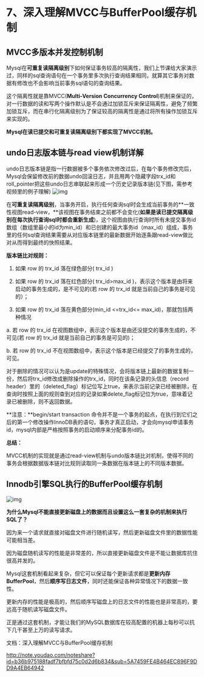 # 7、深入理解MVCC与BufferPool缓存机制

## **MVCC多版本并发控制机制**

Mysql在**可重复读隔离级别**下如何保证事务较高的隔离性，我们上节课给大家演示过，同样的sql查询语句在一个事务里多次执行查询结果相同，就算其它事务对数据有修改也不会影响当前事务sql语句的查询结果。

这个隔离性就是靠MVCC(**Multi-Version Concurrency Control**)机制来保证的，对一行数据的读和写两个操作默认是不会通过加锁互斥来保证隔离性，避免了频繁加锁互斥，而在串行化隔离级别为了保证较高的隔离性是通过将所有操作加锁互斥来实现的。

**Mysql在读已提交和可重复读隔离级别下都实现了MVCC机制。**

## **undo日志版本链与read view机制详解**

undo日志版本链是指一行数据被多个事务依次修改过后，在每个事务修改完后，Mysql会保留修改前的数据undo回滚日志，并且用两个隐藏字段trx_id和roll_pointer把这些undo日志串联起来形成一个历史记录版本链(见下图，需参考视频里的例子理解)    ![img](https://gitee.com/wowosong/pic-md/raw/master/20211214205530.png)

在**可重复读隔离级别**，当事务开启，执行任何查询sql时会生成当前事务的**一致性视图read-view，**该视图在事务结束之前都不会变化(**如果是读已提交隔离级别在每次执行查询sql时都会重新生成**)，这个视图由执行查询时所有未提交事务id数组（数组里最小的id为min_id）和已创建的最大事务id（max_id）组成，事务里的任何sql查询结果需要从对应版本链里的最新数据开始逐条跟read-view做比对从而得到最终的快照结果。

**版本链比对规则：**

1. 如果 row 的 trx_id 落在绿色部分( trx_id )

2. 如果 row 的 trx_id 落在红色部分( trx_id>max_id )，表示这个版本是由将来启动的事务生成的，是不可见的(若 row 的 trx_id 就是当前自己的事务是可见的）；

3. 如果 row 的 trx_id 落在黄色部分(min_id <=trx_id<= max_id)，那就包括两种情况

  a. 若 row 的 trx_id 在视图数组中，表示这个版本是由还没提交的事务生成的，不可见(若 row 的 trx_id 就是当前自己的事务是可见的)；

  b. 若 row 的 trx_id 不在视图数组中，表示这个版本是已经提交了的事务生成的，可见。

对于删除的情况可以认为是update的特殊情况，会将版本链上最新的数据复制一份，然后将trx_id修改成删除操作的trx_id，同时在该条记录的头信息（record header）里的（deleted_flag）标记位写上true，来表示当前记录已经被删除，在查询时按照上面的规则查到对应的记录如果delete_flag标记位为true，意味着记录已被删除，则不返回数据。

**注意：**begin/start transaction 命令并不是一个事务的起点，在执行到它们之后的第一个修改操作InnoDB表的语句，事务才真正启动，才会向mysql申请事务id，mysql内部是严格按照事务的启动顺序来分配事务id的。

**总结：**

MVCC机制的实现就是通过read-view机制与undo版本链比对机制，使得不同的事务会根据数据版本链对比规则读取同一条数据在版本链上的不同版本数据。

## **Innodb引擎SQL执行的BufferPool缓存机制** 

![img](https://gitee.com/wowosong/pic-md/raw/master/20211214205611.png)

**为什么Mysql不能直接更新磁盘上的数据而且设置这么一套复杂的机制来执行SQL了？**

因为来一个请求就直接对磁盘文件进行随机读写，然后更新磁盘文件里的数据性能可能相当差。

因为磁盘随机读写的性能是非常差的，所以直接更新磁盘文件是不能让数据库抗住很高并发的。

Mysql这套机制看起来复杂，但它可以保证每个更新请求都是**更新内存BufferPool**，然后**顺序写日志文件**，同时还能保证各种异常情况下的数据一致性。

更新内存的性能是极高的，然后顺序写磁盘上的日志文件的性能也是非常高的，要远高于随机读写磁盘文件。

正是通过这套机制，才能让我们的MySQL数据库在较高配置的机器上每秒可以抗下几干甚至上万的读写请求。

文档：深入理解MVCC与BufferPool缓存机制

http://note.youdao.com/noteshare?id=b36b975188fadf7bfbfd75c0d2d6b834&sub=5A7459FE4B464EC896F9DD9A4EB64942   